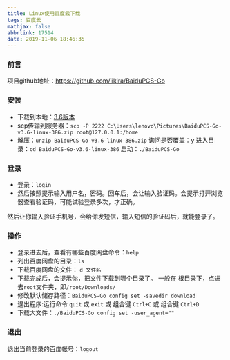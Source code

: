 ```yaml
---
title: Linux使用百度云下载
tags: 百度云
mathjax: false
abbrlink: 17514
date: 2019-11-06 18:46:35
---
```

### 前言
项目github地址：https://github.com/iikira/BaiduPCS-Go

### 安装
- 下载到本地：[3.6版本](https://github.com/iikira/BaiduPCS-Go/releases/download/v3.6/BaiduPCS-Go-v3.6-linux-386.zip)
- scp传输到服务器：`scp -P 2222 C:\Users\lenovo\Pictures\BaiduPCS-Go-v3.6-linux-386.zip root@127.0.0.1:/home`
- 解压：`unzip BaiduPCS-Go-v3.6-linux-386.zip`
询问是否覆盖：y
进入目录：`cd BaiduPCS-Go-v3.6-linux-386`
启动：`./BaiduPCS-Go`

### 登录
- 登录：`login`
- 然后按照提示输入用户名，密码。回车后，会让输入验证码。会提示打开浏览器查看验证码，可能试验登录多次，才正确。

然后让你输入验证手机号，会给你发短信，输入短信的验证码后，就能登录了。

### 操作
- 登录进去后，查看有哪些百度网盘命令：`help`
- 列出百度网盘的目录：`ls`
- 下载百度网盘的文件： `d 文件名`
- 下载完成后，会提示你，把文件下载到哪个目录了。 一般在 根目录下，点进去`root`文件夹，即`/root/Downloads/`
- 修改默认储存路径：`BaiduPCS-Go config set -savedir download`
- 退出程序:运行命令 `quit` 或 `exit` 或 组合键 `Ctrl+C` 或 组合键 `Ctrl+D`
- 下载大文件：`./BaiduPCS-Go config set -user_agent=""`

### 退出
退出当前登录的百度帐号：`logout`




